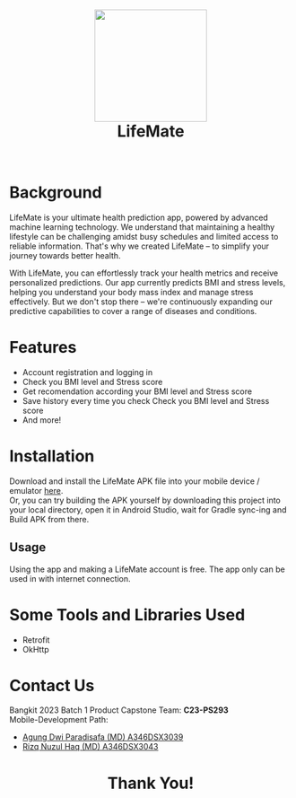 <h1 align="center">
  <img src="https://i.imgur.com/gtSZ6Q8.png" width="200"/><br/>
  LifeMate
  
</h1>

</h1>
<!-- 
<p align="center">Cemil is a restaurant recommendation app which can provide restaurant recommendations<br/>
to users by learning about their history and preferences.
<br/><br/>With LifeMate, users can save time and effort when checking their health.</p> -->


<br/>

# Background
<!-- > Choice overload is an adverse effect of too many available choices on our decision-making ability.
> 
> We have limited cognitive resources, so having more options to consider drains our mental energy more quickly.
> 
> Less is not always a bad idea. Cutting down the menu could increase the revenue. -->

LifeMate is your ultimate health prediction app, powered by advanced machine learning technology. We understand that maintaining a healthy lifestyle can be challenging amidst busy schedules and limited access to reliable information. That's why we created LifeMate – to simplify your journey towards better health.

With LifeMate, you can effortlessly track your health metrics and receive personalized predictions. Our app currently predicts BMI and stress levels, helping you understand your body mass index and manage stress effectively. But we don't stop there – we're continuously expanding our predictive capabilities to cover a range of diseases and conditions.

# Features
- Account registration and logging in
- Check you BMI level and Stress score
- Get recomendation according your BMI level and Stress score
- Save history every time you check Check you BMI level and Stress score
- And more!

# Installation
Download and install the LifeMate APK file into your mobile device / emulator [here](https://drive.google.com/file/d/1qIeD4YGRn9Ri_-4QEQrt1E8US5oKLOPU/view?usp=sharing).
<br/>
Or, you can try building the APK yourself by downloading this project into your local directory, open it in Android Studio, wait for Gradle sync-ing and Build APK from there.

## Usage
Using the app and making a LifeMate account is free. The app only can be used in with internet connection.

# Some Tools and Libraries Used

- Retrofit
- OkHttp

# Contact Us
Bangkit 2023 Batch 1 Product Capstone Team: **C23-PS293**
<br/>
Mobile-Development Path:
- [Agung Dwi Paradisafa (MD) A346DSX3039](https://github.com/agungdwi)
- [Rizq Nuzul Haq (MD) A346DSX3043](https://github.com/rizqnuzulhaq)

<h1 align="center">
  Thank You!
</h1>
